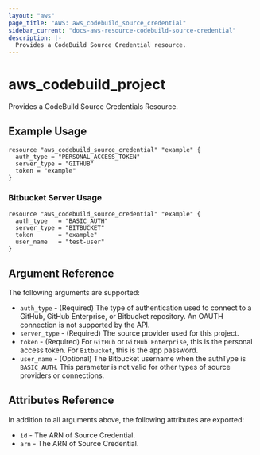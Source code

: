 ```yaml
---
layout: "aws"
page_title: "AWS: aws_codebuild_source_credential"
sidebar_current: "docs-aws-resource-codebuild-source-credential"
description: |-
  Provides a CodeBuild Source Credential resource.
---
```


# aws_codebuild_project

Provides a CodeBuild Source Credentials Resource.

## Example Usage

```hcl
resource "aws_codebuild_source_credential" "example" {
  auth_type = "PERSONAL_ACCESS_TOKEN"
  server_type = "GITHUB"
  token = "example"
}
```

### Bitbucket Server Usage

```hcl
resource "aws_codebuild_source_credential" "example" {
  auth_type   = "BASIC_AUTH"
  server_type = "BITBUCKET"
  token       = "example"
  user_name   = "test-user"
}
```

## Argument Reference

The following arguments are supported:

* `auth_type` - (Required) The type of authentication used to connect to a GitHub, GitHub Enterprise, or Bitbucket repository. An OAUTH connection is not supported by the API.
* `server_type` - (Required) The source provider used for this project.
* `token` - (Required) For `GitHub` or `GitHub Enterprise`, this is the personal access token. For `Bitbucket`, this is the app password.
* `user_name` - (Optional) The Bitbucket username when the authType is `BASIC_AUTH`. This parameter is not valid for other types of source providers or connections.

## Attributes Reference

In addition to all arguments above, the following attributes are exported:

* `id` - The ARN of Source Credential.
* `arn` - The ARN of Source Credential.
